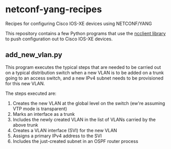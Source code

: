 # netconf-yang-recipes
Recipes for configuring Cisco IOS-XE devices using NETCONF/YANG

This repository contains a few Python programs that use the [ncclient library](https://github.com/ncclient/ncclient) to push configuration out to Cisco IOS-XE devices.

## add_new_vlan.py

This program executes the typical steps that are needed to be carried out on a typical distribution switch when a new VLAN is to be added on a trunk going to an access switch, and a new IPv4 subnet needs to be provisioned for this new VLAN.

The steps executed are:

1. Creates the new VLAN at the global level on the switch (ew're assuming VTP mode is transparent)
2. Marks an interface as a trunk
3. Includes the newly created VLAN in the list of VLANs carried by the above trunk
4. Creates a VLAN interface (SVI) for the new VLAN
5. Assigns a primary IPv4 address to the SVI
6. Includes the just-created subnet in an OSPF router process
